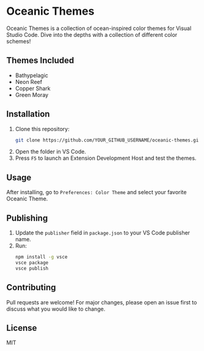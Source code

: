 # Oceanic Themes

Oceanic Themes is a collection of ocean-inspired color themes for Visual Studio Code. Dive into the depths with a collection of different color schemes!

## Themes Included

- Bathypelagic
- Neon Reef
- Copper Shark
- Green Moray

## Installation

1. Clone this repository:
	```sh
	git clone https://github.com/YOUR_GITHUB_USERNAME/oceanic-themes.git
	```
2. Open the folder in VS Code.
3. Press `F5` to launch an Extension Development Host and test the themes.

## Usage

After installing, go to `Preferences: Color Theme` and select your favorite Oceanic Theme.

## Publishing

1. Update the `publisher` field in `package.json` to your VS Code publisher name.
2. Run:
	```sh
	npm install -g vsce
	vsce package
	vsce publish
	```

## Contributing

Pull requests are welcome! For major changes, please open an issue first to discuss what you would like to change.

## License

MIT
